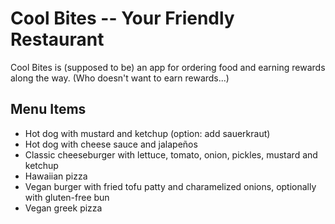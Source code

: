 # Cool Bites -- Your Friendly Restaurant

Cool Bites is (supposed to be) an app for ordering food and earning rewards along the way. (Who doesn't want to earn rewards...)

## Menu Items
* Hot dog with mustard and ketchup (option: add sauerkraut)
* Hot dog with cheese sauce and jalapeños
* Classic cheeseburger with lettuce, tomato, onion, pickles, mustard and ketchup
* Hawaiian pizza
* Vegan burger with fried tofu patty and charamelized onions, optionally with gluten-free bun
* Vegan greek pizza
